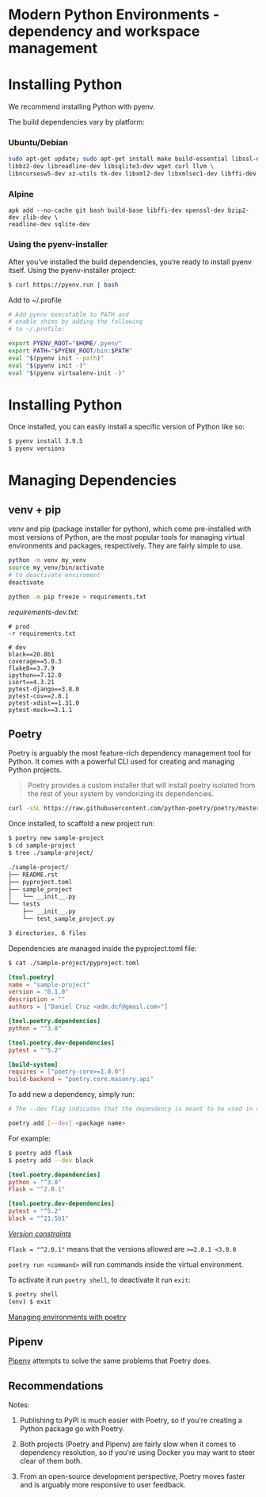 
# **Modern Python Environments - dependency and workspace management**

# Installing Python

We recommend installing Python with pyenv.

The build dependencies vary by platform:

###  Ubuntu/Debian

```bash
sudo apt-get update; sudo apt-get install make build-essential libssl-dev zlib1g-dev \
libbz2-dev libreadline-dev libsqlite3-dev wget curl llvm \
libncursesw5-dev xz-utils tk-dev libxml2-dev libxmlsec1-dev libffi-dev liblzma-dev
```
### Alpine

```
apk add --no-cache git bash build-base libffi-dev openssl-dev bzip2-dev zlib-dev \
readline-dev sqlite-dev 
```

### Using the pyenv-installer

After you’ve installed the build dependencies, you’re ready to install pyenv itself.
Using the pyenv-installer project:


```bash
$ curl https://pyenv.run | bash
```

Add to ~/.profile

```bash
# Add pyenv executable to PATH and
# enable shims by adding the following
# to ~/.profile:

export PYENV_ROOT="$HOME/.pyenv"
export PATH="$PYENV_ROOT/bin:$PATH"
eval "$(pyenv init --path)"
eval "$(pyenv init -)"
eval "$(pyenv virtualenv-init -)"
```

# Installing Python

Once installed, you can easily install a specific version of Python like so:

```bash
$ pyenv install 3.9.5
$ pyenv versions
```

# Managing Dependencies

## venv + pip

venv and pip (package installer for python), which come pre-installed with most versions of Python, are the most popular tools for managing virtual environments and packages, respectively. They are fairly simple to use.

```bash
python -m venv my_venv
source my_venv/bin/activate
# to deactivate enviroment
deactivate

python -m pip freeze > requirements.txt
```

*requirements-dev.txt:*

```
# prod
-r requirements.txt

# dev
black==20.8b1
coverage==5.0.3
flake8==3.7.9
ipython==7.12.0
isort==4.3.21
pytest-django==3.8.0
pytest-cov==2.8.1
pytest-xdist==1.31.0
pytest-mock==3.1.1
```

## Poetry

Poetry is arguably the most feature-rich dependency management tool for Python. It comes with a powerful CLI used for creating and managing Python projects.
> Poetry provides a custom installer that will install poetry isolated from the rest of your system by vendorizing its dependencies.

```bash
curl -sSL https://raw.githubusercontent.com/python-poetry/poetry/master/get-poetry.py | python3 -
``` 

Once installed, to scaffold a new project run:

```bash
$ poetry new sample-project
$ cd sample-project
$ tree ./sample-project/

./sample-project/
├── README.rst
├── pyproject.toml
├── sample_project
│   └── __init__.py
└── tests
    ├── __init__.py
    └── test_sample_project.py

3 directories, 6 files
```

Dependencies are managed inside the pyproject.toml file:

```bash
$ cat ./sample-project/pyproject.toml 
``` 
```toml
[tool.poetry]
name = "sample-project"
version = "0.1.0"
description = ""
authors = ["Daniel Cruz <adm.dcf@gmail.com>"]

[tool.poetry.dependencies]
python = "^3.8"

[tool.poetry.dev-dependencies]
pytest = "^5.2"

[build-system]
requires = ["poetry-core>=1.0.0"]
build-backend = "poetry.core.masonry.api"
```

To add new a dependency, simply run:

```bash
# The --dev flag indicates that the dependency is meant to be used in development mode only. Development dependencies are not installed by default.

poetry add [--dev] <package name>
```

For example:
```bash
$ poetry add flask
$ poetry add --dev black
```

```toml
[tool.poetry.dependencies]
python = "^3.8"
Flask = "^2.0.1"

[tool.poetry.dev-dependencies]
pytest = "^5.2"
black = "^21.5b1"
```
*[Version constraints](https://python-poetry.org/docs/versions/)*

```Flask = "^2.0.1"``` means  that the versions  allowed are ```>=2.0.1 <3.0.0```

```poetry run <command>``` will run commands inside the virtual environment.

To activate it run ```poetry shell```, to deactivate it run ```exit```:

```bash
$ poetry shell
(env) $ exit
```
[Managing environments with poetry](https://python-poetry.org/docs/managing-environments/)

## Pipenv

[Pipenv](https://docs.pipenv.org/) attempts to solve the same problems that Poetry does.

## Recommendations

Notes:

1. Publishing to PyPI is much easier with Poetry, so if you're creating a Python package go with Poetry.

2. Both projects (Poetry and Pipenv) are fairly slow when it comes to dependency resolution, so if you're using Docker you may want to steer clear of them both.

3. From an open-source development perspective, Poetry moves faster and is arguably more responsive to user feedback.